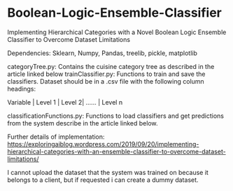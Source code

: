 # Boolean-Logic-Ensemble-Classifier
Implementing Hierarchical Categories with a Novel Boolean Logic Ensemble Classifier to Overcome Dataset Limitations

Dependencies: Sklearn, Numpy, Pandas, treelib, pickle, matplotlib

categoryTree.py: Contains the cuisine category tree as described in the article linked below
trainClassifier.py: Functions to train and save the classifiers. Dataset should be in a .csv file with the following column headings:

Variable | Level 1 | Level 2| ...... | Level n

classificationFunctions.py: Functions to load classifiers and get predictions from the system describe in the article linked below.

Further details of implementation:
https://exploringaiblog.wordpress.com/2019/09/20/implementing-hierarchical-categories-with-an-ensemble-classifier-to-overcome-dataset-limitations/

I cannot upload the dataset that the system was trained on because it belongs to a client, but if requested i can create a dummy dataset.
